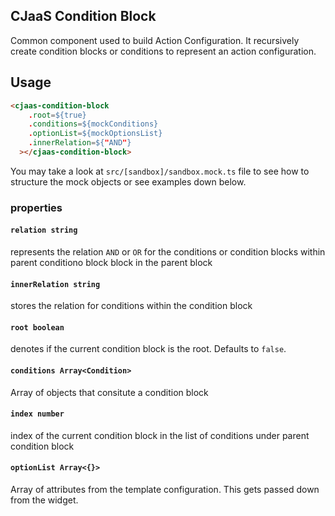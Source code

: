 ## CJaaS Condition Block

Common component used to build Action Configuration. It recursively create condition blocks or conditions to represent an action configuration.

## Usage

```html
<cjaas-condition-block
    .root=${true}
    .conditions=${mockConditions}
    .optionList=${mockOptionsList}
    .innerRelation=${"AND"}
  ></cjaas-condition-block>
```

You may take a look at `src/[sandbox]/sandbox.mock.ts` file to see how to structure the mock objects or see examples down below.

### properties

#### `relation string`
represents the relation `AND` or `OR` for the conditions or condition blocks within parent conditiono block block in the parent block

#### `innerRelation string`
stores the relation for conditions within the condition block

#### `root boolean`
denotes if the current condition block is the root. Defaults to `false`.

#### `conditions Array<Condition>`
Array of objects that consitute a condition block

#### `index number`
index of the current condition block in the list of conditions under parent condition block

#### `optionList Array<{}>`
Array of attributes from the template configuration. This gets passed down from the widget.